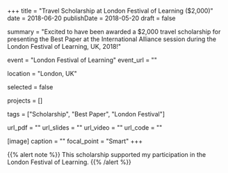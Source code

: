 +++
title = "Travel Scholarship at London Festival of Learning ($2,000)"
date = 2018-06-20
publishDate = 2018-05-20
draft = false

summary = "Excited to have been awarded a $2,000 travel scholarship for presenting the Best Paper at the International Alliance session during the London Festival of Learning, UK, 2018!"

event = "London Festival of Learning"
event_url = ""

location = "London, UK"

selected = false

projects = []

tags = ["Scholarship", "Best Paper", "London Festival"]

url_pdf = ""
url_slides = ""
url_video = ""
url_code = ""

[image]
  caption = ""
  focal_point = "Smart"
+++

{{% alert note %}}
This scholarship supported my participation in the London Festival of Learning.
{{% /alert %}}
